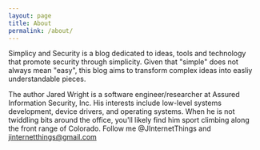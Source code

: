 ```yaml
---
layout: page
title: About
permalink: /about/
---
```


Simplicy and Security is a blog dedicated to ideas, tools and technology that promote security through simplicity. Given that "simple" does not always mean "easy", this blog aims to transform complex ideas into easliy understandable pieces.

The author Jared Wright is a software engineer/researcher at Assured Information Security, Inc. His interests include low-level systems development, device drivers, and operating systems. When he is not twiddling bits around the office, you'll likely find him sport climbing along the front range of Colorado. Follow me @JInternetThings and jinternetthings@gmail.com
